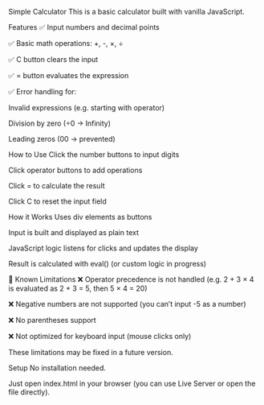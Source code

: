 Simple Calculator
This is a basic calculator built with vanilla JavaScript.

Features
✅ Input numbers and decimal points

✅ Basic math operations: +, -, ×, ÷

✅ C button clears the input

✅ = button evaluates the expression

✅ Error handling for:

Invalid expressions (e.g. starting with operator)

Division by zero (÷0 → Infinity)

Leading zeros (00 → prevented)

How to Use
Click the number buttons to input digits

Click operator buttons to add operations

Click = to calculate the result

Click C to reset the input field

How it Works
Uses div elements as buttons

Input is built and displayed as plain text

JavaScript logic listens for clicks and updates the display

Result is calculated with eval() (or custom logic in progress)

🔧 Known Limitations
❌ Operator precedence is not handled (e.g. 2 + 3 × 4 is evaluated as 2 + 3 = 5, then 5 × 4 = 20)

❌ Negative numbers are not supported (you can’t input -5 as a number)

❌ No parentheses support

❌ Not optimized for keyboard input (mouse clicks only)

These limitations may be fixed in a future version.

Setup
No installation needed.

Just open index.html in your browser (you can use Live Server or open the file directly).

